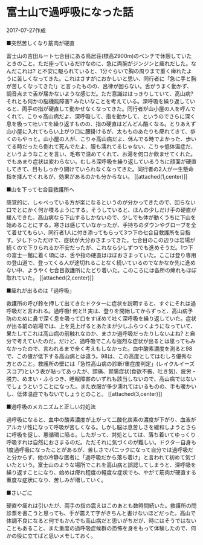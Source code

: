 # 富士山で過呼吸になった話

2017-07-27作成

■突然苦しくなり筋肉が硬直

富士山の吉田ルート七合目にある鳥居荘(標高2900m)のベンチで休憩していたときのこと。ただ座っているだけなのに、急に両腕がジンジンと痺れだした。なんだこれは? と不安に駆られていると、1分ぐらいで胸の周りまで重く痺れたように苦しくなってきた。これはさすがにおかしいと思い、同行者に「急に手と胸が苦しくなってきた!」と言ったものの、呂律が回らない。舌がうまく動かず、調音点まで舌が届かないような感じだ。ただ意識ははっきりしていて、高山病? それとも何かの脳機能障害? みたいなことを考えている。深呼吸を繰り返していると、両手の指が硬直して動かせなくなってきた。同行者が山小屋の人を呼んでくれて、こりゃ高山病だよ、深呼吸して、指を動かして、というのでさらに深く息を吸って吐いてを繰り返すものの、指の硬直はどんどん酷くなる。とりあえず山小屋に入れてもらい上がり口に腰掛けるが、太もものあたりも痺れてきて、歩くのもやっと。山小屋の人が、こりゃ高山病だよ、休んでる時でよかった、歩いてる時だったら倒れて死んでたよ、服も濡れてるじゃない、こりゃ低体温症だ、というようなことを言い、毛布で温めてくれて、お湯を何口か飲ませてくれた。でもあまり症状は変わらない。むしろ深呼吸を繰り返しているうちに顔面が硬直してきて、目もしっかり開けていられなくなってきた。同行者の2人が一生懸命指を揉んでくれるが、効果があるのかも分からない。
[[attached(1,center)]]

■山を下って七合目救護所へ

感覚的に、しゃべっている方が楽になるというのが分かってきたので、回らない口でとにかく何か喋るようにする。そうしていると、ほんの少しだけ手の硬直が緩んできた。高山病なら下山するしかないので、少しでも体が動くうちに下山を始めることにする。寒さは感じていなかったが、手持ちのダウンやグローブを全て着せてもらい、同行者1人に付き添ってもらって3つ下の七合目救護所を目指す。少し下っただけで、症状が大分おさまってきた。七合目のこの辺りは岩場が続くので下りられるか不安だったが、これなら少しずつでも進めそうだ。1つ下の富士一館に着く頃には、舌や指の硬直はほぼおさまっていた。ここは登り専用の登山道で、登ってくる人が途切れることなく続いているのでなかなか先に進めない中、ようやく七合目救護所にたどり着いた。このころには各所の痺れもほぼ取れていた。
[[attached(2,center)]]

■痺れが出るのは「過呼吸」

救護所の呼び鈴を押して出てきたドクターに症状を説明すると、すぐにそれは過呼吸だと言われる。過呼吸! 何と!! 実は、登りを開始してからずっと、高山病予防のために鼻で深く息を吸って口をすぼめて吐く深呼吸を繰り返していた。症状が出る前の岩場では、上を見上げるとあたまが少しふらつくようになっていて、果たしてこれは高山病の前触れなのか、まさか過呼吸だったりしないよね? と自分で考えていたのだ。だけど、過呼吸でこんな強烈な症状が出るとは思ってもみなかったので、言われるまで全く考えもしなかった。血中酸素濃度を測ると98で、この値が低下する高山病とは違う。98は、この高度としてはむしろ優秀な方とのこと。救護所の壁には「急性高山病の診断/重症度判定」(レイクルイーズスコア)という表が貼ってあったが、頭痛、胃腸症状(食欲不振、吐き気)、疲労・脱力、めまい・ふらつき、睡眠障害のいずれも該当しないので、高山病ではないでしょうということになった。また衣服が多少濡れてはいるものの、手も暖かいし、低体温症でもないでしょうとのこと。
[[attached(3,center)]]

■過呼吸のメカニズムと正しい対処法

過呼吸になると、血中の酸素濃度が上がって二酸化炭素の濃度が下がり、血液がアルカリ性になって呼吸が苦しくなる。しかし脳は息苦しさを緩和しようとさらに呼吸を促し、悪循環に陥る。したがって、対処としては、落ち着いてゆっくり呼吸すれは自然におさまるのだ。ただそれに気づくのが難しい。ドクター自身も1度過呼吸になったことがあるが、苦しさでパニックになって自分では過呼吸だと分からず、他の冷静な医者に「過呼吸だから落ち着け」と言われて初めて気づいたという。富士山のような場所でこれを高山病と誤認してしまうと、深呼吸を繰り返すことになり、始めは痺れ程度の軽度な症状でも、やがて筋肉が硬直する重度な症状になり、苦しみが増していく。

■さいごに

硬直や痺れは引いたが、両手の指の震えはこのあとも数時間続いた。救護所の問診票を書こうと思っても、手が震えて字がきちんと書けないほどだった。高山で体調不良になると何でもかんでも高山病だと思いがちだが、時にはそうではないこともあること、また重度の過呼吸症候群の恐怖を身をもって体験したので、何かの役に立てばと思いメモしておく。
